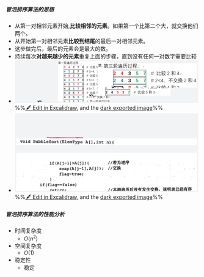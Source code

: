 ##### 冒泡排序算法的思想
- 从第一对相邻元素开始,**比较相邻的元素**。如果第一个比第二个大，就交换他们两个。
- 从开始第一对相邻元素**比较到结尾**的最后一对相邻元素。
- 这步做完后，最后的元素会是最大的数。
- 持续每次**对越来越少的元素**重复上面的步骤，直到没有任何一对数字需要比较
- ![](attachments/%E5%86%92%E6%B3%A1%E6%8E%92%E5%BA%8F%E7%AE%97%E6%B3%95%202022-12-01%2015.43.44.excalidraw.svg)
%%[🖋 Edit in Excalidraw](attachments/%E5%86%92%E6%B3%A1%E6%8E%92%E5%BA%8F%E7%AE%97%E6%B3%95%202022-12-01%2015.43.44.excalidraw.md), and the [dark exported image](attachments/%E5%86%92%E6%B3%A1%E6%8E%92%E5%BA%8F%E7%AE%97%E6%B3%95%202022-12-01%2015.43.44.excalidraw.dark.svg)%%
- ![](attachments/%E5%86%92%E6%B3%A1%E6%8E%92%E5%BA%8F%E7%AE%97%E6%B3%95%202022-11-27%2017.23.36.excalidraw.svg)
%%[🖋 Edit in Excalidraw](attachments/%E5%86%92%E6%B3%A1%E6%8E%92%E5%BA%8F%E7%AE%97%E6%B3%95%202022-11-27%2017.23.36.excalidraw.md), and the [dark exported image](attachments/%E5%86%92%E6%B3%A1%E6%8E%92%E5%BA%8F%E7%AE%97%E6%B3%95%202022-11-27%2017.23.36.excalidraw.dark.svg)%%

##### 冒泡排序算法的性能分析
- 时间复杂度
	- $O(n^2)$
- 空间复杂度
	- $O(1)$
- 稳定性
	- 稳定